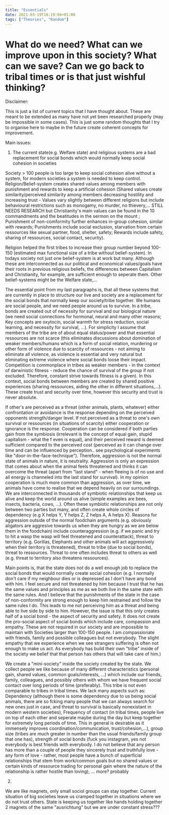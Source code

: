```yaml
---
title: "Essentials"
date: 2021-03-19T18:19:04+01:00
tags: ["Theories", "Random"]
---
```


What do we need? What can we improve upon in this society? What can we save? Can we go back to tribal times or is that just wishful thinking?
============

Disclaimer:

This is just a list of current topics that I have thought about. These are meant to be extended as many have not yet been researched properly (may be impossible in some cases). This is just some random
thoughts that I try to organise here to maybe in the future create coherent concepts for improvement.


Main issues:

1. The current state(e.g. Welfare state) and religious systems are a bad replacement for social bonds which would normally keep social cohesion in societies

Society > 100 people is too large to keep social cohesion alive without a system, for modern societies a system is needed to keep control. Religion/Belief-system creates shared values among members with punishment 
and rewards to keep a artificial cohesion (Shared values create similarity/perceived similarity among members decreasing hostility and increasing trust - Values vary slightly between different religions
but include behavioural restrictions such as monogamy, no murder, no thievery,... STILL NEEDS RESEARCH but Christianity's main values can be found in the 10 commandments and the beatitudes in the
sermon on the mount ; Punishment of non-comformity further enhances in-group cohesion, similar with rewards; Punishments include social exclusion, starvation from certain ressources like sexual partner,
food, shelter, safety; Rewards include safety, sharing of ressources, social contact, security). 

Religion helped the first tribes to increase their group number beyond 100-150 (estimated max functional size
of a tribe without belief-system). In todays society not just one belief-system is at work but many. Although these are interconnected as our political and economical values/goals have their roots in previous
religious beliefs, the differences between Capitalism and Christianity, for example, are sufficient enough to seperate them. Other belief-systems might be the Welfare state,... 

The essential point from my last paragraphs is, that all these systems that are currently in place to structure our live and society are a replacement for the social bonds that normally keep our society/tribe
together. We humans are social people, and we need people around us to survive. In a tribe, bonds are created out of necessity for survival and our biological nature (we need social connections for hormonal,
neural and many other reasons; Key concepts are oxytocin, social warmth for stress reduction, social learning, and necessity for survival, ...). For simplicity I assume that members of the tribe are of about
equal status/power and that essential ressources are not scarce (this eliminates discussions about domination of weaker members/humans which is a form of social relation, murdering or other form of violence
due to scarcity of ressources - not aiming to eliminate all violence, as violence is essential and very natural but eliminating extreme violence where social bonds loose their impact. Competition is 
commonplace in tribes as weaker members - in the context of darwinistic fitness - reduce the chance of survival of the group if not excluded. Therefore, constant strive towards fitness is a given). In this 
context, social bonds between members are created by shared positive experiences (sharing ressources, aiding the other in different situations,...). These create trust and security over time, however this 
security and trust is never absolute.

If other's are perceived as a threat (other animals, plants, whatever) either confrontation or avoidance is the response depending on the perceived opponents strength/danger level. If not perceived as a threat
to one's own survival or ressources (in situations of scarcity) either cooperation or ignorance is the response. Cooperation can be considered if both parties gain from the symbiosis (irrelevant is the concept
of equal gain, stupid capitalism - what the f even is equal), and their perceived reward is deemed sufficient compared to the perceived cost (perceived as it can change over time and can be influenced by
perception.. see psychological experiments like "door-in-the-face-technique"). Therefore, aggression is not the normal state of animals in nature, it is neutrality. Aggression is only an expression that comes
about when the animal feels threatened and thinks it can overcome the threat (apart from "last stand" - when fleeing is of no use and all energy is channeled into the last stand for survival). In my opinion
cooperation is much more common than aggression, as over time, we animals have come to realise that we depend heavily on our surroundings. We are interconnected in thousands of symbiotic relationships
that keep us alive and keep the world around us alive (simple examples are bees, insects, bacteria, cows, ...). Often these symbiotic relationships are not only between two parties but many, and often create
whole circles of dependency (e.g X helps Y, Y helps Z, Z helps A, A helps X). Reasons for aggression outside of the normal foodchain arguments (e.g. obviously aligators are aggresive towards us when they
are hungry as we are below them in the foodchain) include counteraggression (e.g. if we panic and try to hit a wasp the wasp will feel threatened and counterattack), threat to territory (e.g. Gorillas,
Elephants and other animals will act aggressively when their territory is threatened), threat to tribe (due to social bonds), threat to ressources. Threat to one often includes threat to others as well 
(e.g. threat to territory also threatens ressources).


Main points is, that the state does not do a well enough job to replace the social bonds that would normally create social cohesion (e.g. I normally don't care if my neighbour dies or is depressed as
I don't have any bond with him. I feel secure and not threatened by him because I trust that he has the same values and principles as me as we both live in the same state with the same rules. And I believe
that the punishments of the state in the case of non-conformity are strong enough to keep him restrained and follow the same rules I do. This leads to me not perceiving him as a threat and being able to live
side by side to him. However, the issue is that this only creates half of a social bond - the aspect of security and safety. It does not create the pro-social aspect of social bonds which include care, 
compassion and empathy. These are not required in our society and are impossible to maintain with Societies larger than 100-150 people. I am compassionate with friends, family and possible colleagues but not
everybody. The slight empathy that we experience when we see strangers suffering is often not enough to make us act. As everybody has build their own "tribe" inside of the society we belief that that person 
has others that will take care of him.) 

We create a "mini-society" inside the society created by the state. We collect people we like because of many different characteristics (personal gain, shared values, common goals/interests, ...) which include
our friends, family, colleagues, and possibly others with whom we have frequent social contact over long periods of time (preferably). This tribe is not even comparable to tribes in tribal times. We lack many
aspects such as: Dependency (although there is some dependency due to us being social animals, there are so fcking many people that we can always search for new ones just in case, and threat to survival
is basically nonexistant in modern western societies), Frequency of contact (in tribal times, people live on top of each other and seperate maybe
during the day but keep together for extremely long periods of time. This in general is desirable as it immensely improves coordination/communication, trust/cohesion,...), group size (tribes are much greater
in number than the usual friends/family group that one has), strength of social bonds (fuck you instagram, yes not everybody is best friends with everybody. I do not believe that any person has more than a 
couple of people they sincerely trust and truthfully love - any form of love - rather, most people have a bunch of superficial relationships that stem from work/common goals but no shared values or certain kinds of
ressource trading for personal gain where the nature of the relationship is rather hostile than loving), ... more? probably   

2. 
 
We are like magnets, only small sociol groups can stay together. Current situation of big societies leave us cramped together in situations where we do not trust others. State is keeping us together like
hands holding together 2 magnets of the same "ausrichtung" but we are under constant stress??? 

